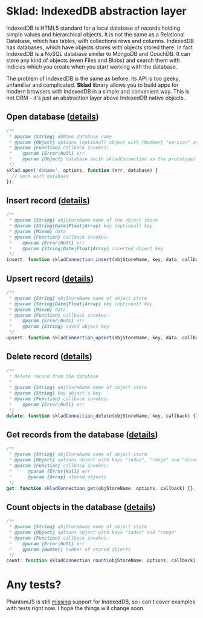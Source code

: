 # Sklad: IndexedDB abstraction layer
IndexedDB is HTML5 standard for a local database of records holding simple values and hierarchical objects. It is not the same as a Relational Database, which has tables, with collections rows and columns. IndexedDB has databases, which have objects stores with objects stored there. In fact IndexedDB is a NoSQL database similar to MongoDB and CouchDB. It can store any kind of objects (even Files and Blobs) and search them with indicies which you create when you start working with the database.

The problem of IndexedDB is the same as before: its API is too geeky, unfamiliar and complicated. **Sklad** library allows you to build apps for modern browsers with IndexedDB in a simple and convenient way. This is not ORM - it's just an abstraction layer above IndexedDB native objects.

## Open database ([details](https://github.com/1999/sklad/blob/master/examples/README_sklad_open.md))
```javascript
/**
 * @param {String} dbName database name
 * @param {Object} options (optional) object with {Number} "version" and {Object} "migration" fields
 * @param {Function} callback invokes:
 *    @param {Error|Null} err
 *    @param {Object} database (with skladConnection as the prototype)
 */
sklad.open('dbName', options, function (err, database) {
  // work with database
});
```

## Insert record ([details](https://github.com/1999/sklad/blob/master/examples/README_skladConnection_insert.md))
```javascript
/**
 * @param {String} objStoreName name of the object store
 * @param {String|Date|Float|Array} key (optional) key
 * @param {Mixed} data
 * @param {Function} callback invokes:
 *    @param {Error|Null} err
 *    @param {String|Date|Float|Array} inserted object key
 */
insert: function skladConnection_insert(objStoreName, key, data, callback) {}
```

## Upsert record ([details](https://github.com/1999/sklad/blob/master/examples/README_skladConnection_upsert.md))
```javascript
/**
 * @param {String} objStoreName name of object store
 * @param {String|Date|Float|Array} key (optional) key
 * @param {Mixed} data
 * @param {Function} callback invokes:
 *    @param {Error|Null} err
 *    @param {String} saved object key
 */
upsert: function skladConnection_upsert(objStoreName, key, data, callback) {}
```

## Delete record ([details](https://github.com/1999/sklad/blob/master/examples/README_skladConnection_delete.md))
```javascript
/**
 * Delete record from the database
 *
 * @param {String} objStoreName name of object store
 * @param {String} key object's key
 * @param {Function} callback invokes:
 *    @param {Error|Null} err
 */
delete: function skladConnection_delete(objStoreName, key, callback) {}
```

## Get records from the database ([details](https://github.com/1999/sklad/blob/master/examples/README_skladConnection_get.md))
```javascript
/**
 * @param {String} objStoreName name of object store
 * @param {Object} options object with keys "index", "range" and "direction"
 * @param {Function} callback invokes:
 *      @param {Error|Null} err
 *      @param {Array} stored objects
 */
get: function skladConnection_get(objStoreName, options, callback) {},
```

## Count objects in the database ([details](https://github.com/1999/sklad/blob/master/examples/README_skladConnection_count.md))
```javascript
/**
 * @param {String} objStoreName name of object store
 * @param {Object} options object with keys "index" and "range"
 * @param {Function} callback invokes:
 *    @param {Error|Null} err
 *    @param {Number} number of stored objects
 */
count: function skladConnection_count(objStoreName, options, callback) {}
```

# Any tests?
PhantomJS is still [missing](https://github.com/ariya/phantomjs/issues/10992) support for IndexedDB, so i can't cover examples with tests right now. I hope the things will change soon.
